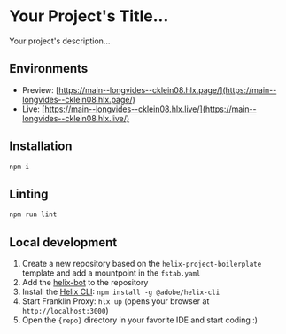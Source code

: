 # Your Project's Title...
Your project's description...

## Environments
- Preview: [https://main--longvides--cklein08.hlx.page/](https://main--longvides--cklein08.hlx.page/)
- Live: [https://main--longvides--cklein08.hlx.live/](https://main--longvides--cklein08.hlx.live/)

## Installation

```sh
npm i
```

## Linting

```sh
npm run lint
```

## Local development

1. Create a new repository based on the `helix-project-boilerplate` template and add a mountpoint in the `fstab.yaml`
1. Add the [helix-bot](https://github.com/apps/helix-bot) to the repository
1. Install the [Helix CLI](https://github.com/adobe/helix-cli): `npm install -g @adobe/helix-cli`
1. Start Franklin Proxy: `hlx up` (opens your browser at `http://localhost:3000`)
1. Open the `{repo}` directory in your favorite IDE and start coding :)
